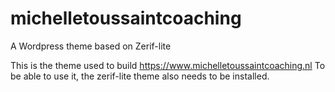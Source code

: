 # michelletoussaintcoaching
A Wordpress theme based on Zerif-lite

This is the theme used to build https://www.michelletoussaintcoaching.nl
To be able to use it, the zerif-lite theme also needs to be installed.

